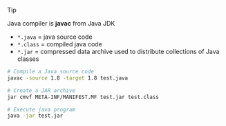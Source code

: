 >[!tip]
>Java compiler is **javac** from Java JDK

- `*.java` = java source code
- `*.class` = compiled java code
- `*.jar` = compressed data archive used to distribute collections of Java classes

```bash
# Compile a Java source code
javac -source 1.8 -target 1.8 test.java

# Create a JAR archive
jar cmvf META-INF/MANIFEST.MF test.jar test.class

# Execute java program
java -jar test.jar
```